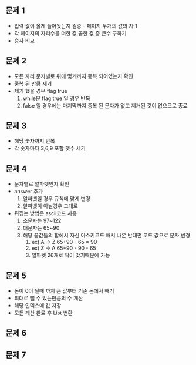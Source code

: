 ## 문제 1
- 입력 값이 옳게 들어왔는지 검증 - 페이지 두개의 값의 차 1
- 각 페이지의 자리수를 더한 값 곱한 값 중 큰수 구하기
- 승자 비교

## 문제 2
- 모든 자리 문자별로 뒤에 몇개까지 중복 되어있는지 확인
- 중복 된 만큼 제거
- 제거 했을 경우 flag true
  1. while문 flag true 일 경우 반복
  2. false 일 경우에는 마지막까지 중복 된 문자가 없고 제거된 것이 없으므로 종료


## 문제 3
- 해당 숫자까지 반복
- 각 숫자마다 3,6,9 포함 갯수 세기

## 문제 4
- 문자별로 알파벳인지 확인
- answer 추가
  1. 알파벳일 경우 규칙에 맞게 변경
  2. 알파벳이 아닐경우 그대로
- 뒤집는 방법은 ascii코드 사용
  1. 소문자는 97~122
  2. 대문자는 65~90
  3. 해당 끝값들의 합에서 자신 아스키코드 빼서 나온 반대편 코드 값으로 문자 변경 
     1. ex) A -> Z 65+90 - 65 = 90 
     2. ex) Z -> A 65+90 - 90 - 65 
     3. 알파벳 26개로 짝이 맞기때문에 가능

## 문제 5
- 돈이 0이 될때 까지 큰 값부터 기존 돈에서 빼기
- 최대로 뺄 수 있는만큼의 수 계산
- 해당 인덱스에 값 저장
- 모든 계산 완료 후 List 변환

## 문제 6


## 문제 7

